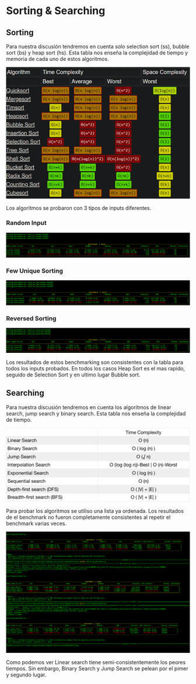 # Sorting & Searching 

## Sorting
Para nuestra discusión tendremos en cuenta solo selection sort (ss), bubble sort (bs) y heap sort (hs). Esta tabla nos enseña la complejidad de tiempo y memoria de cada uno de estos algoritmos. 

![Sorting Complexity](./images/sorting.png "Sorting Complexity")


Los algoritmos se probaron con 3 tipos de inputs diferentes. 


### Random Input
![Random Input Sorting](./images/random_sorting.png "Results of sorting with random input")

### Few Unique Sorting

![Few Unique Input Sorting](./images/few_unique_sorting.png "Results of sorting with few unique input")





### Reversed Sorting

![Reversed Input Sorting](./images/reversed_sorting.png "Results of sorting with reversed input")




Los resultados de estos benchmarking son consistentes con la tabla para todos los inputs probados. En todos los casos Heap Sort es el mas rapido, seguido de Selection Sort y en ultimo lugar Bubble sort.


## Searching
Para nuestra discusión tendremos en cuenta los algoritmos de linear search, jump search y binary search. Esta tabla nos enseña la complejidad de tiempo. 

![Searching](./images/searching.png "Searching Complexity")


Para probar los algoritmos se utiliso una lista ya ordenada. Los resultados de el benchmark no fueron completamente consistentes al repetir el benchmark varias veces. 

![Searching](./images/search.png "Searching Complexity")


Como podemos ver Linear search tiene semi-consistentemente los peores tiempos. Sin embargo, Binary Search y Jump Search se pelean por el pimer y segundo lugar.   